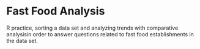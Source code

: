 # Fast Food Analysis
R practice, sorting a data set and analyzing trends with comparative analysisin order to answer questions related to fast food establishments in the data set. 
